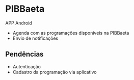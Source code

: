 # PIBBaeta

APP Android

* Agenda com as programações disponíveis na PIBBaeta
* Envio de notificações

## Pendências

* Autenticação
* Cadastro da programação via aplicativo
